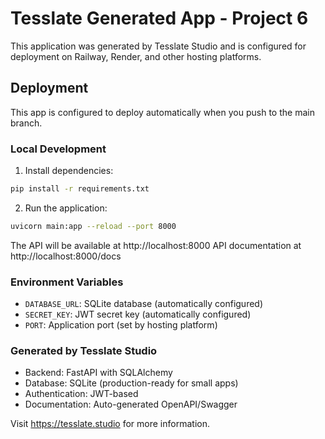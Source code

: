 # Tesslate Generated App - Project 6

This application was generated by Tesslate Studio and is configured for deployment on Railway, Render, and other hosting platforms.

## Deployment

This app is configured to deploy automatically when you push to the main branch.

### Local Development

1. Install dependencies:
```bash
pip install -r requirements.txt
```

2. Run the application:
```bash
uvicorn main:app --reload --port 8000
```

The API will be available at http://localhost:8000
API documentation at http://localhost:8000/docs

### Environment Variables

- `DATABASE_URL`: SQLite database (automatically configured)
- `SECRET_KEY`: JWT secret key (automatically configured)
- `PORT`: Application port (set by hosting platform)

### Generated by Tesslate Studio

- Backend: FastAPI with SQLAlchemy
- Database: SQLite (production-ready for small apps)
- Authentication: JWT-based
- Documentation: Auto-generated OpenAPI/Swagger

Visit https://tesslate.studio for more information.
